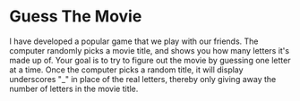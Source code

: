 # Guess The Movie
I have developed a popular game that we play with our friends. The computer randomly picks a movie title, and shows you how many letters it's made up of. Your goal is to try to figure out the movie by guessing one letter at a time.
Once the computer picks a random title, it will display underscores "_" in place of the real letters, thereby only giving away the number of letters in the movie title.
